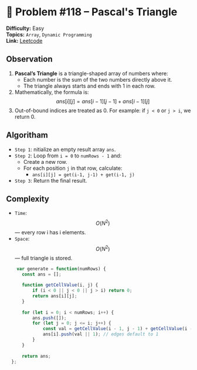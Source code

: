 # 🧩 Problem #118 – Pascal's Triangle

**Difficulty:** Easy  
**Topics:**  `Array`, `Dynamic Programming`  
**Link:** [Leetcode](https://leetcode.com/problems/pascals-triangle/description/)

## Observation 

1. **Pascal’s Triangle** is a triangle-shaped array of numbers where:
   - Each number is the sum of the two numbers directly above it.
   - The triangle always starts and ends with 1 in each row.
2. Mathematically, the formula is:
   $$ans[i][j]=ans[i−1][j−1]+ans[i−1][j]$$
3. Out-of-bound indices are treated as 0.
   For example: if `j < 0` or `j > i`, we return 0.

## Algoritham

- `Step 1`: nitialize an empty result array `ans`.
- `Step 2`: Loop from `i = 0` to `numRows - 1` and:
   - Create a new row.
   - For each position `j` in that row, calculate:
       - `ans[i][j] = get(i-1, j-1) + get(i-1, j)`
- `Step 3`: Return the final result.

## Complexity

- `Time`: $$O(N^2)$$ — every row i has i elements.
- `Space`: $$O(N^2)$$ — full triangle is stored.


```javascript []
    var generate = function(numRows) {
      const ans = [];
  
      function getCellValue(i, j) {
          if (i < 0 || j < 0 || j > i) return 0;
          return ans[i][j];
      }
  
      for (let i = 0; i < numRows; i++) {
          ans.push([]);
          for (let j = 0; j <= i; j++) {
              const val = getCellValue(i - 1, j - 1) + getCellValue(i - 1, j);
              ans[i].push(val || 1); // edges default to 1
          }
      }
  
      return ans;
  };
```

